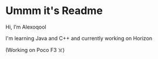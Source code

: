# Ummm it's Readme

Hi, I’m Alexoqool

I'm learning Java and C++ and currently working on Horizon

(Working on Poco F3 ☠️)
